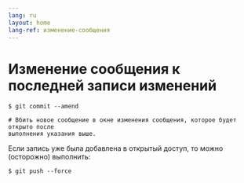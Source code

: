 ```yaml
---
lang: ru
layout: home
lang-ref: изменение-сообщения
---
```


# Изменение сообщения к последней записи изменений

```
$ git commit --amend

# Вбить новое сообщение в окне изменения сообщения, которое будет открыто после
выполнения указания выше.
```

Если запись уже была добавлена в открытый доступ, то можно (осторожно)
выполнить:

```
$ git push --force
```
